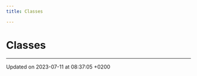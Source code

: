 ```yaml
---
title: Classes

---
```


# Classes








-------------------------------

Updated on 2023-07-11 at 08:37:05 +0200
